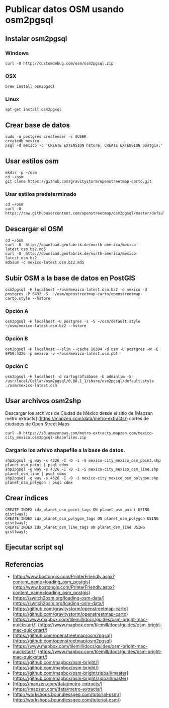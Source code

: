 # Publicar datos OSM usando osm2pgsql

## Instalar osm2pgsql

### Windows

~~~
curl -O http://customdebug.com/osm/osm2pgsql.zip
~~~

### OSX

~~~
brew install osm2pgsql
~~~

### Linux
~~~
apt-get install osm2pgsql
~~~


## Crear base de datos

~~~
sudo -u postgres createuser -s $USER
createdb mexico
psql -d mexico -c 'CREATE EXTENSION hstore; CREATE EXTENSION postgis;'
~~~

## Usar estilos osm

~~~
mkdir -p ~/osm
cd ~/osm
git clone https://github.com/gravitystorm/openstreetmap-carto.git
~~~

### Usar estilos predeterminado

~~~
cd ~/osm
curl -O https://raw.githubusercontent.com/openstreetmap/osm2pgsql/master/default.style
~~~

## Descargar el OSM

~~~
cd ~/osm
curl -O  http://download.geofabrik.de/north-america/mexico-latest.osm.bz2.md5
curl -O  http://download.geofabrik.de/north-america/mexico-latest.osm.bz2
md5sum -c mexico-latest.osm.bz2.md5
~~~

## Subir OSM a la base de datos en PostGIS

~~~
osm2pgsql -H localhost ~/osm/mexico-latest.osm.bz2 -d mexico -U postgres -P 5432 -S  ~/osm/openstreetmap-carto/openstreetmap-carto.style --hstore
~~~



### Opción A

~~~shell
osm2pgsql -H localhost -U postgres -s -S ~/osm/default.style ~/osm/mexico-latest.osm.bz2 --hstore
~~~

### Opción B

~~~
osm2pgsql -H localhost --slim --cache 16384 -d osm -U postgres -W -E EPSG:4326 -p mexico -v ~/osm/mexico-latest.osm.pbf
~~~

### Opción C

~~~
osm2pgsql -H localhost -d cartografiabase -U adminlim -S /usr/local/Cellar/osm2pgsql/0.88.1_1/share/osm2pgsql/default.style ./osm/mexico-latest.osm
~~~


## Usar archivos osm2shp

Descargar los archivos de Ciudad de México desde el sitio de [Mapzen metro extracts] (https://mapzen.com/data/metro-extracts/) cortes de ciudades de Open Street Maps

~~~
curl -O https://s3.amazonaws.com/metro-extracts.mapzen.com/mexico-city_mexico.osm2pgsql-shapefiles.zip
~~~

### Cargarlo los arhivo shapefile a la base de datos.

~~~
shp2pgsql -g way -s 4326 -I -D -i -S mexico-city_mexico_osm_point.shp planet_osm_point | psql cdmx
shp2pgsql -g way -s 4326 -I -D -i -S mexico-city_mexico_osm_line.shp planet_osm_line | psql cdmx
shp2pgsql -g way -s 4326 -I -D -i mexico-city_mexico_osm_polygon.shp planet_osm_polygon | psql cdmx
~~~

## Crear índices 
~~~
CREATE INDEX idx_planet_osm_point_tags ON planet_osm_point USING gist(way);
CREATE INDEX idx_planet_osm_polygon_tags ON planet_osm_polygon USING gist(way);
CREATE INDEX idx_planet_osm_line_tags ON planet_osm_line USING gist(way);
~~~

## Ejecutar script sql

## Referencias
- [http://www.bostongis.com/PrinterFriendly.aspx?content_name=loading_osm_postgis] (http://www.bostongis.com/PrinterFriendly.aspx?content_name=loading_osm_postgis)
- [https://switch2osm.org/loading-osm-data/] (https://switch2osm.org/loading-osm-data/)
- [https://github.com/gravitystorm/openstreetmap-carto] (https://github.com/gravitystorm/openstreetmap-carto)
- [https://www.mapbox.com/tilemill/docs/guides/osm-bright-mac-quickstart/] (https://www.mapbox.com/tilemill/docs/guides/osm-bright-mac-quickstart/)
- [https://github.com/openstreetmap/osm2pgsql] (https://github.com/openstreetmap/osm2pgsql)
- [https://www.mapbox.com/tilemill/docs/guides/osm-bright-mac-quickstart/] (https://www.mapbox.com/tilemill/docs/guides/osm-bright-mac-quickstart/)
- [https://github.com/mapbox/osm-bright/] (https://github.com/mapbox/osm-bright/)
- [https://github.com/mapbox/osm-bright/zipball/master] (https://github.com/mapbox/osm-bright/zipball/master)
- [https://mapzen.com/data/metro-extracts/](https://mapzen.com/data/metro-extracts/)
- [http://workshops.boundlessgeo.com/tutorial-osm/] (http://workshops.boundlessgeo.com/tutorial-osm/)